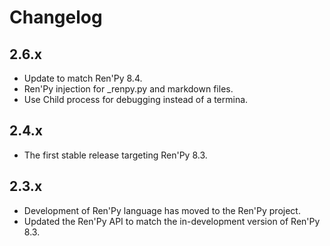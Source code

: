 # Changelog

## 2.6.x

* Update to match Ren'Py 8.4.
* Ren'Py injection for _renpy.py and markdown files.
* Use Child process for debugging instead of a termina.

## 2.4.x

* The first stable release targeting Ren'Py 8.3.

## 2.3.x

* Development of Ren'Py language has moved to the Ren'Py project.
* Updated the Ren'Py API to match the in-development version of Ren'Py 8.3.

